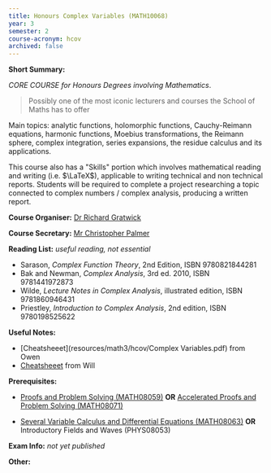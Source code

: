 ```yaml
---
title: Honours Complex Variables (MATH10068)
year: 3
semester: 2 
course-acronym: hcov
archived: false
---
```

**Short Summary:** 

*CORE COURSE for Honours Degrees involving Mathematics*. 

> Possibly one of the most iconic lecturers and courses the School of Maths has to offer

Main topics: analytic functions, holomorphic functions, Cauchy-Reimann equations, harmonic functions, Moebius transformations, the Reimann sphere, complex integration, series expansions, the residue calculus and its applications.

This course also has a "Skills" portion which involves mathematical reading and writing (i.e. $\LaTeX$), applicable to writing technical and non technical reports. Students will be required to complete a project researching a topic connected to complex numbers / complex analysis, producing a written report.

**Course Organiser:** [Dr Richard Gratwick](<R.Gratwick@ed.ac.uk>)

**Course Secretary:** [Mr Christopher Palmer](<chris.palmer@ed.ac.uk>) 

**Reading List:** *useful reading, not essential*

- Sarason, *Complex Function Theory*, 2nd Edition, ISBN 9780821844281
- Bak and Newman, *Complex Analysis*, 3rd ed. 2010, ISBN 9781441972873
- Wilde, *Lecture Notes in Complex Analysis*, illustrated edition, ISBN 9781860946431
- Priestley, *Introduction to Complex Analysis*, 2nd edition, ISBN 9780198525622

**Useful Notes:**

- [Cheatsheeet](resources/math3/hcov/Complex Variables.pdf) from Owen
- [Cheatsheeet](resources/math3/hcov/Complex_Formula_Sheet.pdf) from Will

**Prerequisites:** 

- [Proofs and Problem Solving (MATH08059)](/math1#pps) **OR** [Accelerated Proofs and Problem Solving (MATH08071)](\math1#apps) 

- [Several Variable Calculus and Differential Equations (MATH08063)](/math2/#svcde) **OR** Introductory Fields and Waves (PHYS08053)

**Exam Info:** *not yet published*

**Other:** 

